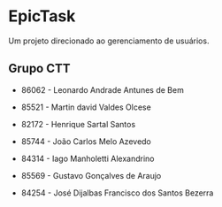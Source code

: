 
# EpicTask

Um projeto direcionado ao gerenciamento de usuários.


## Grupo CTT

- 86062 - Leonardo Andrade Antunes de Bem

- 85521 - Martin david Valdes Olcese

- 82172 - Henrique Sartal Santos

- 85744 - João Carlos Melo Azevedo

- 84314 - Iago Manholetti Alexandrino

- 85569 - Gustavo Gonçalves de Araujo

- 84254 - José Dijalbas Francisco dos Santos Bezerra